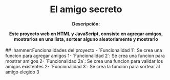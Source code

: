 <h1 align="center"> El amigo secreto </h1>
<h4 align="center">
Descripción: <p>Este proyecto web en HTML y JavaScript, consiste en agregar amigos, mostrarlos en una lista, sortear alguno aleatoriamente y mostrarlo</p> 
</h4>
## :hammer:Funcionalidades del proyecto
- `Funcionalidad 1`: Se crea una funcion para agregar amigos 1- `Funcionalidad 2`: Se crea una funcion para mostrar amigos 2- `Funcionalidad 2a`: Se crea una funcion para validar los amigos existentes 2- `Funcionalidad 3`: Se crea la funcion para sortear al amigo elegido 3

